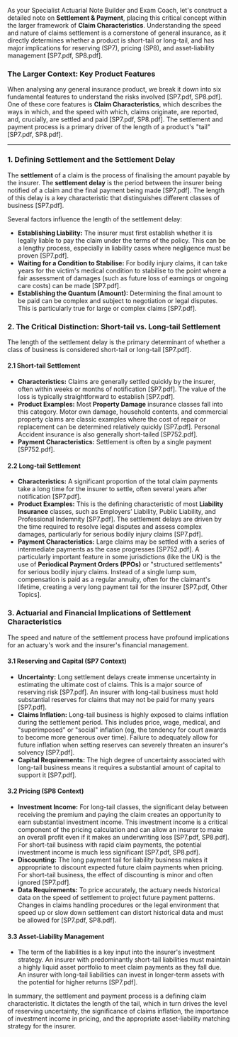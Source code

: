 As your Specialist Actuarial Note Builder and Exam Coach, let's construct a detailed note on **Settlement & Payment**, placing this critical concept within the larger framework of **Claim Characteristics**. Understanding the speed and nature of claims settlement is a cornerstone of general insurance, as it directly determines whether a product is short-tail or long-tail, and has major implications for reserving (SP7), pricing (SP8), and asset-liability management \[SP7.pdf, SP8.pdf\].

### **The Larger Context: Key Product Features**

When analysing any general insurance product, we break it down into six fundamental features to understand the risks involved \[SP7.pdf, SP8.pdf\]. One of these core features is **Claim Characteristics**, which describes the ways in which, and the speed with which, claims originate, are reported, and, crucially, are settled and paid \[SP7.pdf, SP8.pdf\]. The settlement and payment process is a primary driver of the length of a product's "tail" \[SP7.pdf, SP8.pdf\].

---

### **1\. Defining Settlement and the Settlement Delay**

The **settlement** of a claim is the process of finalising the amount payable by the insurer. The **settlement delay** is the period between the insurer being notified of a claim and the final payment being made \[SP7.pdf\]. The length of this delay is a key characteristic that distinguishes different classes of business \[SP7.pdf\].

Several factors influence the length of the settlement delay:

* **Establishing Liability:** The insurer must first establish whether it is legally liable to pay the claim under the terms of the policy. This can be a lengthy process, especially in liability cases where negligence must be proven \[SP7.pdf\].  
* **Waiting for a Condition to Stabilise:** For bodily injury claims, it can take years for the victim's medical condition to stabilise to the point where a fair assessment of damages (such as future loss of earnings or ongoing care costs) can be made \[SP7.pdf\].  
* **Establishing the Quantum (Amount):** Determining the final amount to be paid can be complex and subject to negotiation or legal disputes. This is particularly true for large or complex claims \[SP7.pdf\].

### **2\. The Critical Distinction: Short-tail vs. Long-tail Settlement**

The length of the settlement delay is the primary determinant of whether a class of business is considered short-tail or long-tail \[SP7.pdf\].

#### **2.1 Short-tail Settlement**

* **Characteristics:** Claims are generally settled quickly by the insurer, often within weeks or months of notification \[SP7.pdf\]. The value of the loss is typically straightforward to establish \[SP7.pdf\].  
* **Product Examples:** Most **Property Damage** insurance classes fall into this category. Motor own damage, household contents, and commercial property claims are classic examples where the cost of repair or replacement can be determined relatively quickly \[SP7.pdf\]. Personal Accident insurance is also generally short-tailed \[SP752.pdf\].  
* **Payment Characteristics:** Settlement is often by a single payment \[SP752.pdf\].

#### **2.2 Long-tail Settlement**

* **Characteristics:** A significant proportion of the total claim payments take a long time for the insurer to settle, often several years after notification \[SP7.pdf\].  
* **Product Examples:** This is the defining characteristic of most **Liability Insurance** classes, such as Employers’ Liability, Public Liability, and Professional Indemnity \[SP7.pdf\]. The settlement delays are driven by the time required to resolve legal disputes and assess complex damages, particularly for serious bodily injury claims \[SP7.pdf\].  
* **Payment Characteristics:** Large claims may be settled with a series of intermediate payments as the case progresses \[SP752.pdf\]. A particularly important feature in some jurisdictions (like the UK) is the use of **Periodical Payment Orders (PPOs)** or "structured settlements" for serious bodily injury claims. Instead of a single lump sum, compensation is paid as a regular annuity, often for the claimant's lifetime, creating a very long payment tail for the insurer \[SP7.pdf, Other Topics\].

### **3\. Actuarial and Financial Implications of Settlement Characteristics**

The speed and nature of the settlement process have profound implications for an actuary's work and the insurer's financial management.

#### **3.1 Reserving and Capital (SP7 Context)**

* **Uncertainty:** Long settlement delays create immense uncertainty in estimating the ultimate cost of claims. This is a major source of reserving risk \[SP7.pdf\]. An insurer with long-tail business must hold substantial reserves for claims that may not be paid for many years \[SP7.pdf\].  
* **Claims Inflation:** Long-tail business is highly exposed to claims inflation during the settlement period. This includes price, wage, medical, and "superimposed" or "social" inflation (eg, the tendency for court awards to become more generous over time). Failure to adequately allow for future inflation when setting reserves can severely threaten an insurer's solvency \[SP7.pdf\].  
* **Capital Requirements:** The high degree of uncertainty associated with long-tail business means it requires a substantial amount of capital to support it \[SP7.pdf\].

#### **3.2 Pricing (SP8 Context)**

* **Investment Income:** For long-tail classes, the significant delay between receiving the premium and paying the claim creates an opportunity to earn substantial investment income. This investment income is a critical component of the pricing calculation and can allow an insurer to make an overall profit even if it makes an underwriting loss \[SP7.pdf, SP8.pdf\]. For short-tail business with rapid claim payments, the potential investment income is much less significant \[SP7.pdf, SP8.pdf\].  
* **Discounting:** The long payment tail for liability business makes it appropriate to discount expected future claim payments when pricing. For short-tail business, the effect of discounting is minor and often ignored \[SP7.pdf\].  
* **Data Requirements:** To price accurately, the actuary needs historical data on the speed of settlement to project future payment patterns. Changes in claims handling procedures or the legal environment that speed up or slow down settlement can distort historical data and must be allowed for \[SP7.pdf, SP8.pdf\].

#### **3.3 Asset-Liability Management**

* The term of the liabilities is a key input into the insurer's investment strategy. An insurer with predominantly short-tail liabilities must maintain a highly liquid asset portfolio to meet claim payments as they fall due. An insurer with long-tail liabilities can invest in longer-term assets with the potential for higher returns \[SP7.pdf\].

In summary, the settlement and payment process is a defining claim characteristic. It dictates the length of the tail, which in turn drives the level of reserving uncertainty, the significance of claims inflation, the importance of investment income in pricing, and the appropriate asset-liability matching strategy for the insurer.

